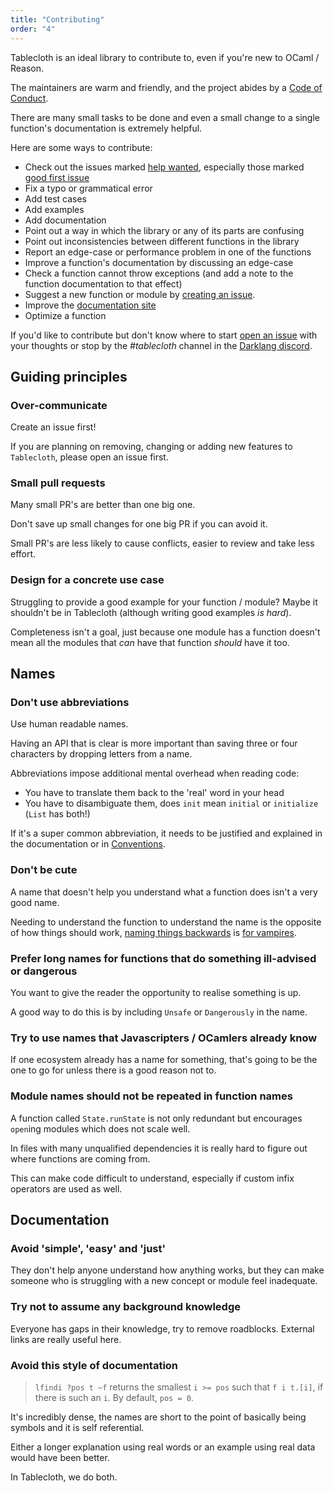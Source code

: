 ```yaml
---
title: "Contributing"
order: "4"
---
```


Tablecloth is an ideal library to contribute to, even if you're new to OCaml / Reason.

The maintainers are warm and friendly, and the project abides by a [Code of Conduct](../CODE_OF_CONDUCT.md).

There are many small tasks to be done and even a small change to a single function's documentation is extremely helpful.

Here are some ways to contribute:

- Check out the issues marked [help wanted](https://github.com/darklang/tablecloth/labels/help%20wanted), especially those marked [good first issue](https://github.com/darklang/tablecloth/labels/good%20first%20issue)
- Fix a typo or grammatical error
- Add test cases 
- Add examples 
- Add documentation 
- Point out a way in which the library or any of its parts are confusing
- Point out inconsistencies between different functions in the library
- Report an edge-case or performance problem in one of the functions
- Improve a function's documentation by discussing an edge-case
- Check a function cannot throw exceptions (and add a note to the function documentation to that effect)
- Suggest a new function or module by [creating an issue](https://github.com/darklang/tablecloth/issues/new). 
- Improve the [documentation site](https://github.com/darklang/tablecloth/tree/master/website)
- Optimize a function

If you'd like to contribute but don't know where to start [open an
issue](https://github.com/darklang/tablecloth/issues/new) with your thoughts
or stop by the *#tablecloth* channel in the [Darklang discord](https://darklang.com/discord-invite).

## Guiding principles

### Over-communicate 

Create an issue first!

If you are planning on removing, changing or adding new features to `Tablecloth`, please open an issue first.

### Small pull requests

Many small PR's are better than one big one.

Don't save up small changes for one big PR if you can avoid it.

Small PR's are less likely to cause conflicts, easier to review and take less effort.

### Design for a concrete use case

Struggling to provide a good example for your function / module? Maybe it shouldn't be in Tablecloth (although writing good examples *is hard*).

Completeness isn't a goal, just because one module has a function doesn't mean all the modules that *can* have that function *should* have it too. 

## Names

### Don't use abbreviations

Use human readable names.

Having an API that is clear is more important than saving three or four characters by dropping letters from a name.

Abbreviations impose additional mental overhead when reading code:
- You have to translate them back to the 'real' word in your head
- You have to disambiguate them, does `init` mean `initial` or `initialize` (`List` has both!)

If it's a super common abbreviation, it needs to be justified and explained in the documentation or in [Conventions](./conventions.md).

### Don't be cute

A name that doesn't help you understand what a function does isn't a very good name. 

Needing to understand the function to understand the name is the opposite of how things should work, [naming things backwards](https://stackoverflow.com/questions/7674277/in-functionaljava-list-what-does-snoc-mean) is [for vampires](https://en.wikipedia.org/wiki/Count_Alucard_(character)).


### Prefer long names for functions that do something ill-advised or dangerous

You want to give the reader the opportunity to realise something is up. 

A good way to do this is by including `Unsafe` or `Dangerously` in the name.

### Try to use names that Javascripters / OCamlers already know

If one ecosystem already has a name for something, that's going to be the one to
go for unless there is a good reason not to.

### Module names should not be repeated in function names

A function called `State.runState` is not only redundant but encourages `open`ing modules which does not scale well. 

In files with many unqualified dependencies it is really hard to figure out where functions are coming from.

This can make code difficult to understand, especially if custom infix operators are used as well. 

## Documentation

### Avoid 'simple', 'easy' and 'just'

They don't help anyone understand how anything works, but they can make someone who is struggling with a new concept or module feel inadequate.

### Try not to assume any background knowledge

Everyone has gaps in their knowledge, try to remove roadblocks. External links are really useful here.

### Avoid this style of documentation

> `lfindi ?pos t ~f` returns the smallest `i >= pos` such that `f i t.[i]`, if there is such an `i`. By default, `pos = 0`.

It's incredibly dense, the names are short to the point of basically being symbols and it is self referential. 

Either a longer explanation using real words or an example using real data would have been better.

In Tablecloth, we do both.
